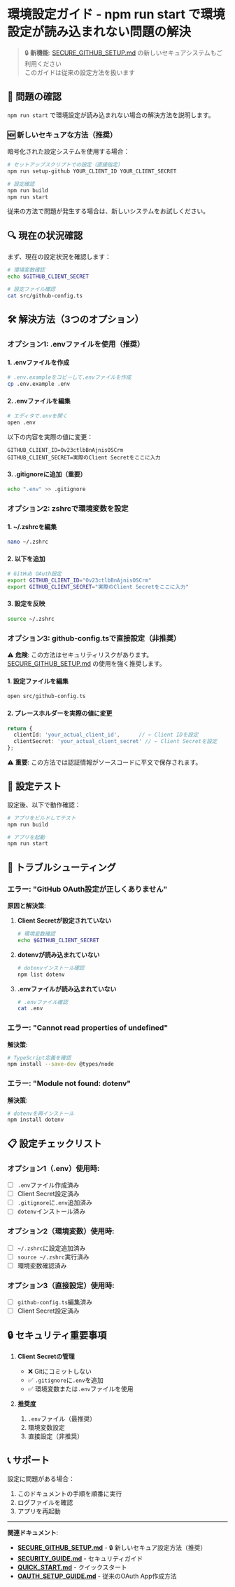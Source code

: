 # 環境設定ガイド - npm run start で環境設定が読み込まれない問題の解決

> 🔒 **新機能**: [SECURE_GITHUB_SETUP.md](SECURE_GITHUB_SETUP.md) の新しいセキュアシステムもご利用ください  
> このガイドは従来の設定方法を扱います

## 🚨 問題の確認

`npm run start` で環境設定が読み込まれない場合の解決方法を説明します。

### 🆕 新しいセキュアな方法（推奨）

暗号化された設定システムを使用する場合：

```bash
# セットアップスクリプトでの設定（直接指定）
npm run setup-github YOUR_CLIENT_ID YOUR_CLIENT_SECRET

# 設定確認
npm run build
npm run start
```

従来の方法で問題が発生する場合は、新しいシステムをお試しください。

## 🔍 現在の状況確認

まず、現在の設定状況を確認します：

```bash
# 環境変数確認
echo $GITHUB_CLIENT_SECRET

# 設定ファイル確認
cat src/github-config.ts
```

## 🛠️ 解決方法（3つのオプション）

### **オプション1: .envファイルを使用（推奨）**

#### 1. .envファイルを作成

```bash
# .env.exampleをコピーして.envファイルを作成
cp .env.example .env
```

#### 2. .envファイルを編集

```bash
# エディタで.envを開く
open .env
```

以下の内容を実際の値に変更：

```env
GITHUB_CLIENT_ID=Ov23ctlbBnAjnisOSCrm
GITHUB_CLIENT_SECRET=実際のClient Secretをここに入力
```

#### 3. .gitignoreに追加（重要）

```bash
echo ".env" >> .gitignore
```

### **オプション2: zshrcで環境変数を設定**

#### 1. ~/.zshrcを編集

```bash
nano ~/.zshrc
```

#### 2. 以下を追加

```bash
# GitHub OAuth設定
export GITHUB_CLIENT_ID="Ov23ctlbBnAjnisOSCrm"
export GITHUB_CLIENT_SECRET="実際のClient Secretをここに入力"
```

#### 3. 設定を反映

```bash
source ~/.zshrc
```

### **オプション3: github-config.tsで直接設定（非推奨）**

⚠️ **危険**: この方法はセキュリティリスクがあります。[SECURE_GITHUB_SETUP.md](SECURE_GITHUB_SETUP.md) の使用を強く推奨します。

#### 1. 設定ファイルを編集

```bash
open src/github-config.ts
```

#### 2. プレースホルダーを実際の値に変更

```typescript
return {
  clientId: 'your_actual_client_id',      // ← Client IDを設定
  clientSecret: 'your_actual_client_secret' // ← Client Secretを設定
};
```

⚠️ **重要**: この方法では認証情報がソースコードに平文で保存されます。

## 🧪 設定テスト

設定後、以下で動作確認：

```bash
# アプリをビルドしてテスト
npm run build

# アプリを起動
npm run start
```

## 🔧 トラブルシューティング

### エラー: "GitHub OAuth設定が正しくありません"

**原因と解決策**:

1. **Client Secretが設定されていない**
   ```bash
   # 環境変数確認
   echo $GITHUB_CLIENT_SECRET
   ```

2. **dotenvが読み込まれていない**
   ```bash
   # dotenvインストール確認
   npm list dotenv
   ```

3. **.envファイルが読み込まれていない**
   ```bash
   # .envファイル確認
   cat .env
   ```

### エラー: "Cannot read properties of undefined"

**解決策**:

```bash
# TypeScript定義を確認
npm install --save-dev @types/node
```

### エラー: "Module not found: dotenv"

**解決策**:

```bash
# dotenvを再インストール
npm install dotenv
```

## 📋 設定チェックリスト

### オプション1（.env）使用時:
- [ ] `.env`ファイル作成済み
- [ ] Client Secret設定済み
- [ ] `.gitignore`に`.env`追加済み
- [ ] `dotenv`インストール済み

### オプション2（環境変数）使用時:
- [ ] `~/.zshrc`に設定追加済み
- [ ] `source ~/.zshrc`実行済み
- [ ] 環境変数確認済み

### オプション3（直接設定）使用時:
- [ ] `github-config.ts`編集済み
- [ ] Client Secret設定済み

## 🔒 セキュリティ重要事項

1. **Client Secretの管理**
   - ❌ Gitにコミットしない
   - ✅ `.gitignore`に`.env`を追加
   - ✅ 環境変数または`.env`ファイルを使用

2. **推奨度**
   1. `.env`ファイル（最推奨）
   2. 環境変数設定
   3. 直接設定（非推奨）

## 📞 サポート

設定に問題がある場合：

1. このドキュメントの手順を順番に実行
2. ログファイルを確認
3. アプリを再起動

---

**関連ドキュメント**:
- **[SECURE_GITHUB_SETUP.md](SECURE_GITHUB_SETUP.md)** - 🔒 新しいセキュア設定方法（推奨）
- **[SECURITY_GUIDE.md](SECURITY_GUIDE.md)** - セキュリティガイド
- **[QUICK_START.md](QUICK_START.md)** - クイックスタート
- **[OAUTH_SETUP_GUIDE.md](OAUTH_SETUP_GUIDE.md)** - 従来のOAuth App作成方法 